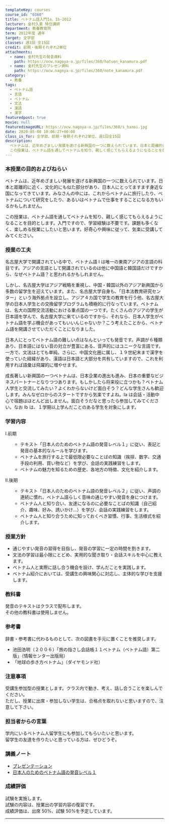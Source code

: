 ```yaml
---
templateKey: courses
course_id: "0360"
title: ベトナム語入門Ia、Ib-2012
lecturer: 金村久美 特任講師
department: 教養教育院
term: 2012年度 通年
target: 全学部
classes: 週1回 全15回
credit: 前期・後期それぞれ2単位
attachments:
  - name: 金村先生の発音資料
    path: https://ocw.nagoya-u.jp/files/360/hatuon_kanamura.pdf
  - name: 金村先生のプレゼン資料
    path: https://ocw.nagoya-u.jp/files/360/note_kanamura.pdf
category:
  - 教養
tags:
  - ベトナム語
  - 言語
  - ベトナム
  - 文法
  - 漢語
  - 漢字
featuredpost: true
movie: null
featuredimageURL: https://ocw.nagoya-u.jp/files/360/s_hanoi.jpg
date: 2020-05-08 10:06:27+00:00
class_is_for: 全学部、前期・後期それぞれ2単位、週1回全15回
description:
  ベトナムは、近年めざましい発展を遂げる新興国の一つに数えられています。日本と距離的に近く、文化的にも似た部分があり、日本人にとってますます身近な国になってきています。みなさんの中には、これからベトナムに旅行したり、ベトナムについて研究をしたり、あるいはベトナムで仕事をすることになる方もいるかもしれません。
  この授業は、ベトナム語を通してベトナムを知り、親しく感じてもらえるようになることを目的と ....
---
```


### 本授業の目的およびねらい

ベトナムは、近年めざましい発展を遂げる新興国の一つに数えられています。日本と距離的に近く、文化的にも似た部分があり、日本人にとってますます身近な国になってきています。みなさんの中には、これからベトナムに旅行したり、ベトナムについて研究をしたり、あるいはベトナムで仕事をすることになる方もいるかもしれません。

この授業は、ベトナム語を通してベトナムを知り、親しく感じてもらえるようになることを目的とします。入門ですので、学習経験は不要です。課題も多くなく、楽しめる授業にしたいと思います。好奇心や興味に従って、気楽に受講してみてください。

### 授業の工夫

名古屋大学で開講されている中で、ベトナム語 I は唯一の東南アジアの言語の科目です。アジアの言語として開講されているのは他に中国語と韓国語だけですから、なぜベトナム語？と思われるかもしれません。

しかし、名古屋大学はアジア戦略を重視し、中国・韓国以外のアジア新興国から多数の留学生を迎えています。また、名古屋大学自身も、「日本法教育研究センター」という海外拠点を設立し、アジア４カ国で学生の教育を行う他、名古屋大学の日本人学生との交換留学プログラムも積極的に行なっています。ベトナムは、名大の国際交流活動における重点国の一つです。たくさんのアジアの学生が日本語を学んで、名古屋大学に来ているのですから、それなら、日本人学生がベトナム語を学ぶ機会があってもいいんじゃないか？こう考えたことから、ベトナム語を開講させていただくことになりました。

日本人にとってベトナム語の難しい点はなんといっても発音です。声調が６種類あり、日本語にはない音の対立が豊富にある、音声的にはユニークな言語です。一方で、文法はとても単純。さらに、中国文化圏に属し、１９世紀末まで漢字を使っていた経緯があり、漢語は日本語と大部分を共有していますので、これを利用すれば語彙は飛躍的に増やせます。

成長著しい新興国の一つベトナムは、日本企業の進出も進み、日本の重要なビジネスパートナーとなりつつあります。もしかしたら将来役に立つかも？ベトナム人学生と交流してみたい？よくわからないけど面白そう？どんな学生さんも歓迎します。みんなゼロからのスタートですから気楽ですよね。Ia は会話・活動中心で宿題はほとんど出しません。面白そうだなと思ったら参加してみてください。なお Ib は、１学期以上学んだことのある学生を対象にします。

### 学習内容<ol type=I>

Ⅰ.前期 <ol type=1>

- テキスト「日本人のためのベトナム語の発音レベル１」に従い、表記と発音の基本的なルールを学びます。
- ベトナムを旅行する上で最低限必要なことばの知識（挨拶、数字、交通手段の利用、買い物など）を学び、会話の実践練習をします。
- ベトナムの魅力を知るための歴史、各地方の特徴、文化を紹介します。 </ol>

Ⅱ.後期 <ol type=1>

- テキスト「日本人のためのベトナム語の発音レベル２」に従い、声調の連続に慣れ、ベトナム語らしく意味の通じやすい発音を身につけます。
- ベトナム人と知り合い、友達になるのに必要なことばの知識（自己紹介、趣味、好み、誘いかけ…）を学び、会話の実践練習をします。
- ベトナム人と知り合うために知っておくべき習慣、行事、生活様式を紹介します。 </ol> </ol>

### 授業方針

- 通じやすい発音の習得を目指し、発音の学習に一定の時間を割きます。
- 文法の学習は最小限にとどめ、実用的な聞き取り・会話スキルを中心に教えます。
- ベトナム人と実際に話し合う機会を設け、学んだことを実践します。
- ベトナム紹介においては、受講生の興味関心に対応し、主体的な学びを支援します。 </ul>

### 教科書

発音のテキストはクラスで配布します。\
その他の教科書は使用しません。

### 参考書

辞書・参考書に代わるものとして、次の図書を手元に置くことを推奨します。

- 池田浩明（２００６）「旅の指さし会話帳１１ベトナム（ベトナム語）第二版」（情報センター出版局）
- 「地球の歩き方ベトナム」（ダイヤモンド社） </ul> </p>

### 注意事項

受講生参加型の授業とします。クラス内で動き、考え、話し合うことを楽しんでください。\
ただし、授業に出席・参加しない学生は、合格点を取れないと思いますので、注意して下さい。

### 担当者からの言葉

学内にいるベトナム人留学生にも参加してもらいたいと思います。\
留学生の友達を作りたいと思っている方は、ぜひどうぞ。

### 講義ノート

- [プレゼンテーション](https://ocw.nagoya-u.jp/files/360/note_kanamura.pdf)
- [日本人のためのベトナム語の発音レベル１](https://ocw.nagoya-u.jp/files/360/hatuon_kanamura.pdf)

### 成績評価

試験を実施します。\
試験の内容は、授業出の学習内容の復習です。\
成績評価は、出席 50%、試験 50%を予定しています。

---

